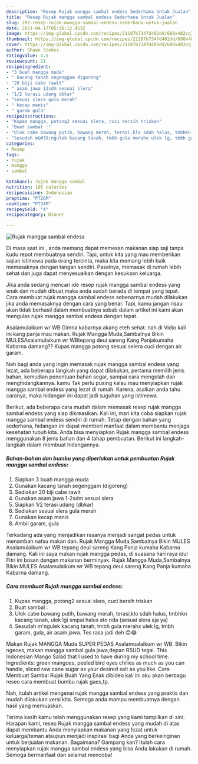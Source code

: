 ```yaml
---
description: "Resep Rujak mangga sambal endess Sederhana Untuk Jualan"
title: "Resep Rujak mangga sambal endess Sederhana Untuk Jualan"
slug: 202-resep-rujak-mangga-sambal-endess-sederhana-untuk-jualan
date: 2021-04-17T05:36:12.453Z
image: https://img-global.cpcdn.com/recipes/21187b7347d402dd/680x482cq70/rujak-mangga-sambal-endess-foto-resep-utama.jpg
thumbnail: https://img-global.cpcdn.com/recipes/21187b7347d402dd/680x482cq70/rujak-mangga-sambal-endess-foto-resep-utama.jpg
cover: https://img-global.cpcdn.com/recipes/21187b7347d402dd/680x482cq70/rujak-mangga-sambal-endess-foto-resep-utama.jpg
author: Shawn Stokes
ratingvalue: 4.5
reviewcount: 11
recipeingredient:
- "3 buah mangga muda"
- " kacang tanah segenggam digoreng"
- "20 biji cabe rawit"
- " asam jawa 12sdm sesuai slera"
- "1/2 terasi udang dbkar"
- "sesuai slera gula merah"
- " kecap manis"
- " garam gula"
recipeinstructions:
- "Kupas mangga, potong2 sesuai slera, cuci bersih triskan"
- "Buat sambal :"
- "Ulek cabe bawang putih, bawang merah, terasi,klo sdah halus, tmbhkn kacang tanah, ulek lgi smpai halus ato nda (sesuai slera aja ya)"
- "Sesudah m&#39;ngulek kacang tanah, tmbh gula merahx ulek lg, tmbh garam, gula, air asam jawa. Tes rasa jadi deh 😊😂"
categories:
- Resep
tags:
- rujak
- mangga
- sambal

katakunci: rujak mangga sambal 
nutrition: 105 calories
recipecuisine: Indonesian
preptime: "PT26M"
cooktime: "PT34M"
recipeyield: "4"
recipecategory: Dinner

---
```



![Rujak mangga sambal endess](https://img-global.cpcdn.com/recipes/21187b7347d402dd/680x482cq70/rujak-mangga-sambal-endess-foto-resep-utama.jpg)

Di masa  saat ini , anda memang dapat memesan makanan siap saji tanpa kudu repot membuatnya sendiri. Tapi, untuk kita yang mau memberikan sajian istimewa pada orang tercinta, maka kita memang lebih baik memasaknya dengan tangan sendiri. Pasalnya, memasak di rumah lebih sehat dan juga dapat menyesuaikan dengan kesukaan keluarga.

Jika anda sedang mencari ide resep rujak mangga sambal endess yang enak dan mudah dibuat,maka anda sudah berada di tempat yang tepat. Cara membuat rujak mangga sambal endess  sebenarnya mudah dilakukan jika anda memasaknya dengan cara yang benar. Tapi, kamu jangan risau akan tidak berhasil dalam membuatnya 
sebab dalam artikel ini kami akan mengulas rujak mangga sambal endess dengan tepat.  

Asalamulaikum wr WB Gimna kabarnya akang eteh sehat. nah di Vidio kali ini kang panja mau makan. Rujak Mangga Muda,Sambalnya Bikin MULESAsalamulaikum wr WBtepang deui sareng Kang Panjakumaha Kabarna damang?? Kupas mangga potong sesuai selera cuci dengan air garam.

Nah bagi anda yang ingin memasak rujak mangga sambal endess yang lezat, ada beberapa langkah yang dapat dilakukan, pertama memilih jenis bahan, kemudian penentuan bahan segar, sampai cara mengolah dan menghidangkannya. kamu Tak perlu pusing kalau mau menyiapkan rujak mangga sambal endess yang lezat di rumah. Karena, asalkan anda  tahu caranya, maka hidangan ini dapat jadi suguhan yang istimewa.

Berikut, ada beberapa cara mudah dalam memasak resep rujak mangga sambal endess yang siap dikreasikan. Kali ini, mari kita coba siapkan rujak mangga sambal endess sendiri di rumah. Tetap dengan bahan yang sederhana, hidangan ini dapat memberi manfaat dalam membantu menjaga kesehatan tubuh kita. Anda bisa menyiapkan Rujak mangga sambal endess menggunakan 8 jenis bahan dan 4 tahap pembuatan. Berikut ini langkah-langkah dalam membuat hidangannya.

<!--inarticleads1-->

##### Bahan-bahan dan bumbu yang diperlukan untuk pembuatan Rujak mangga sambal endess:

1. Siapkan 3 buah mangga muda
1. Gunakan  kacang tanah segenggam (digoreng)
1. Sediakan 20 biji cabe rawit
1. Gunakan  asam jawa 1-2sdm sesuai slera
1. Siapkan 1/2 terasi udang (dbkar)
1. Sediakan sesuai slera gula merah
1. Gunakan  kecap manis
1. Ambil  garam, gula


Terkadang ada yang menjadikan rasanya menjadi sangat pedas untuk menambah nafsu makan dan. Rujak Mangga Muda,Sambalnya Bikin MULES Asalamulaikum wr WB tepang deui sareng Kang Panja kumaha Kabarna damang. Kali ini saya makan rujak mangga pedas, di suasana hari raya idul Fitri ini bosan dengan makanan berminyak. Rujak Mangga Muda,Sambalnya Bikin MULES Asalamulaikum wr WB tepang deui sareng Kang Panja kumaha Kabarna damang. 

<!--inarticleads2-->

##### Cara membuat Rujak mangga sambal endess:

1. Kupas mangga, potong2 sesuai slera, cuci bersih triskan
1. Buat sambal :
1. Ulek cabe bawang putih, bawang merah, terasi,klo sdah halus, tmbhkn kacang tanah, ulek lgi smpai halus ato nda (sesuai slera aja ya)
1. Sesudah m&#39;ngulek kacang tanah, tmbh gula merahx ulek lg, tmbh garam, gula, air asam jawa. Tes rasa jadi deh 😊😂


Makan Rujak MANGGA Muda SUPER PEDAS Asalamualaikum wr WB. Bikin ngeces, makan mangga sambal gula jawa,depan RSUD tegal. This Indonesian Mango Salad that I used to have during my school time. Ingredients: green mangoes, peeled bird eyes chilies as much as you can handle, sliced raw cane sugar as your desired salt as you like. Cara Membuat Sambal Rujak Buah Yang Enak dibideo kali ini aku akan berbagu reseo cara membuat bumbu rujak gaes,tp. 

Nah, itulah artikel mengenai  rujak mangga sambal endess  yang praktis dan mudah dilakukan versi kita. Semoga anda mampu membuatnya dengan hasil yang memuaskan. 

Terima kasih kamu telah menggunakan resep yang kami tampilkan di sini. Harapan kami, resep  Rujak mangga sambal endess yang mudah di atas dapat membantu Anda menyiapkan makanan yang lezat untuk keluarga/teman ataupun menjadi inspirasi bagi Anda yang berkeinginan untuk berjualan makanan. Bagaimana? Gampang kan? Itulah cara menyiapkan rujak mangga sambal endess yang bisa Anda lakukan di rumah. Semoga bermanfaat dan selamat mencoba!

